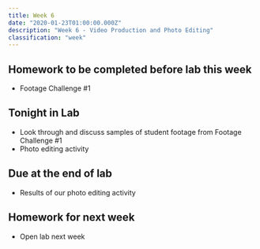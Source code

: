 ```yaml
---
title: Week 6
date: "2020-01-23T01:00:00.000Z"
description: "Week 6 - Video Production and Photo Editing"
classification: "week"
---
```


## Homework to be completed before lab this week

* Footage Challenge #1

## Tonight in Lab

* Look through and discuss samples of student footage from Footage Challenge #1
* Photo editing activity

## Due at the end of lab

* Results of our photo editing activity

## Homework for next week

* Open lab next week